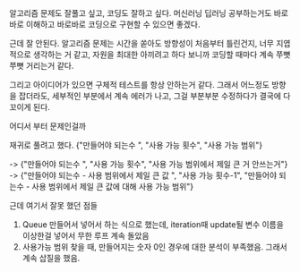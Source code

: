 알고리즘 문제도 잘풀고 싶고, 코딩도 잘하고 싶다.
머신러닝 딥러닝 공부하는거도 바로바로 이해하고
바로바로 코딩으로 구현할 수 있으면 좋겠다.

근데 잘 안된다. 알고리즘 문제는 시간을 쏟아도 방향성이 처음부터 틀린건지,
너무 지엽적으로 생각하는 거 같고, 자원을 최대한 아끼려고 하다 보니까 코딩할 때마다 
계속 쭈뼛쭈뼛 거리는거 같다. 

그리고 아이디어가 있으면 구체적 테스트를 항상 안하는거 같다.
그래서 어느정도 방향을 잡더라도, 세부적인 부분에서 계속 에러가 나고, 
그걸 부분부분 수정하다가 결국에 다 꼬이게 된다. 

어디서 부터 문제인걸까 


재귀로 풀려고 했다.
{"만들어야 되는수 ", "사용 가능 횟수", "사용 가능 범위"}

-> {"만들어야 되는수 ", "사용 가능 횟수", "사용 가능 범위에서 제일 큰 거 안쓰는거"}
-> {"만들어야 되는수 - 사용 범위에서 제일 큰 값 ", "사용 가능 횟수-1", "만들어야 되는수 - 사용 범위에서 제일 큰 값에 대해 사용 가능 범위"}

근데 여기서 잘못 했던 점들
1) Queue 만들어서 넣어서 하는 식으로 했는데, iteration때 update될 변수 이름을 이상한걸 넣어서 무한 루프 계속 돌았음
2) 사용가능 범위 찾을 때,  만들어지는 숫자 0인 경우에 대한 분석이 부족했음. 그래서 계속 삽질을 했음. 

